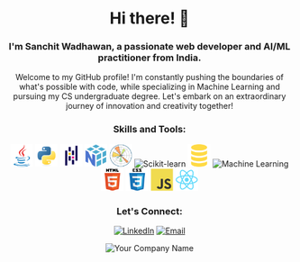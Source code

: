 <!-- Header -->
<h1 align="center">Hi there! 👋</h1>
<h3 align="center">I'm Sanchit Wadhawan, a passionate web developer and AI/ML practitioner from India.</h3>

<!-- About Me -->
<p align="center">Welcome to my GitHub profile! I'm constantly pushing the boundaries of what's possible with code, while specializing in Machine Learning and pursuing my CS undergraduate degree. Let's embark on an extraordinary journey of innovation and creativity together!</p>

<!-- Skills and Tools -->
<h3 align="center">Skills and Tools:</h3>
<p align="center">
  <img src="https://raw.githubusercontent.com/devicons/devicon/master/icons/java/java-original.svg" alt="Java" width="40" height="40" />
  <img src="https://raw.githubusercontent.com/devicons/devicon/master/icons/python/python-original.svg" alt="Python" width="40" height="40" />
  <img src="https://raw.githubusercontent.com/devicons/devicon/master/icons/pandas/pandas-original.svg" alt="Pandas" width="40" height="40" />
  <img src="https://raw.githubusercontent.com/devicons/devicon/master/icons/numpy/numpy-original.svg" alt="NumPy" width="40" height="40" />
  <img src="https://raw.githubusercontent.com/devicons/devicon/master/icons/matplotlib/matplotlib-original.svg" alt="Matplotlib" width="40" height="40" />
  <img src="https://raw.githubusercontent.com/devicons/devicon/master/icons/scikit-learn/scikit-learn-original.svg" alt="Scikit-learn" width="40" height="40" />
  <img src="https://raw.githubusercontent.com/devicons/devicon/master/icons/sql/sql-original.svg" alt="SQL" width="40" height="40" />
  <img src="path-to-machine-learning-logo" alt="Machine Learning" width="40" height="40" />
  <img src="https://raw.githubusercontent.com/devicons/devicon/master/icons/html5/html5-original-wordmark.svg" alt="HTML5" width="40" height="40" />
  <img src="https://raw.githubusercontent.com/devicons/devicon/master/icons/css3/css3-original-wordmark.svg" alt="CSS3" width="40" height="40" />
  <img src="https://raw.githubusercontent.com/devicons/devicon/master/icons/javascript/javascript-original.svg" alt="JavaScript" width="40" height="40" />
  <img src="https://raw.githubusercontent.com/devicons/devicon/master/icons/react/react-original.svg" alt="React" width="40" height="40" />
</p>

<!-- Contact Me -->
<h3 align="center">Let's Connect:</h3>
<p align="center">
  <a href="https://linkedin.com/in/your-linkedin-profile" target="_blank"><img src="path-to-linkedin-icon" alt="LinkedIn" height="30" width="30" /></a>
  <a href="mailto:your-email@example.com" target="_blank"><img src="path-to-email-icon" alt="Email" height="30" width="30" /></a>
</p>

<!-- Company -->
<p align="center">
  <img src="path-to-company-logo" alt="Your Company Name" height="50"
